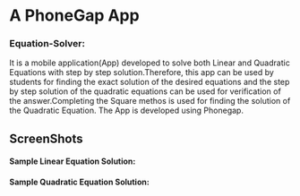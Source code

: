 # A PhoneGap App

### Equation-Solver:
It is a mobile application(App) developed to solve both Linear and Quadratic Equations with step by step solution.Therefore, this app can be used by students for finding the exact solution of the desired equations and the step by step solution of the quadratic equations can be used for verification of the answer.Completing the Square methos is used for finding the solution of the Quadratic Equation. The App is developed using Phonegap.

## ScreenShots

#### Sample Linear Equation Solution:

#### Sample Quadratic Equation Solution:
